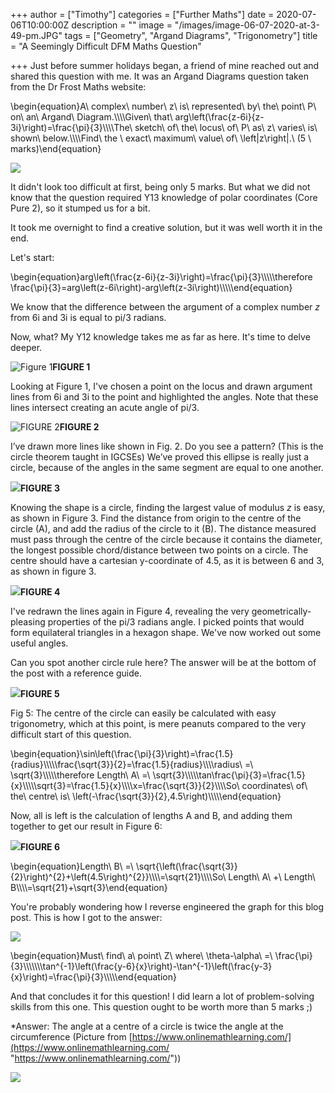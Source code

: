 +++
author = ["Timothy"]
categories = ["Further Maths"]
date = 2020-07-06T10:00:00Z
description = ""
image = "/images/image-06-07-2020-at-3-49-pm.JPG"
tags = ["Geometry", "Argand Diagrams", "Trigonometry"]
title = "A Seemingly Difficult DFM Maths Question"

+++
Just before summer holidays began, a friend of mine reached out and shared this question with me. It was an Argand Diagrams question taken from the Dr Frost Maths website:

\\begin{equation}A\\ complex\\ number\\ z\\ is\\ represented\\ by\\ the\\ point\\ P\\ on\\ an\\ Argand\\ Diagram.\\\\\\\\Given\\ that\\ arg\\left(\\frac{z-6i}{z-3i}\\right)=\\frac{\\pi}{3}\\\\\\\\The\\ sketch\\ of\\ the\\ locus\\ of\\ P\\ as\\ z\\ varies\\ is\\ shown\\ below.\\\\\\\\Find\\ the \\ exact\\ maximum\\ value\\ of\\ \\left|z\\right|.\\ (5 \\ marks)\\end{equation}

![](/images/image-06-07-2020-at-3-49-pm.JPG)



It didn't look too difficult at first, being only 5 marks. But what we did not know that the question required Y13 knowledge of polar coordinates (Core Pure 2), so it stumped us for a bit.

It took me overnight to find a creative solution, but it was well worth it in the end.

Let's start:

\\begin{equation}arg\\left(\\frac{z-6i}{z-3i}\\right)=\\frac{\\pi}{3}\\\\\\\\\\therefore \\frac{\\pi}{3}=arg\\left(z-6i\\right)-arg\\left(z-3i\\right)\\\\\\\\\\end{equation}

We know that the difference between the argument of a complex number _z_ from 6i and 3i is equal to pi/3 radians.

Now, what? My Y12 knowledge takes me as far as here. It's time to delve deeper.

![](/images/img_0447.jpg "Figure 1")**FIGURE 1**

Looking at Figure 1, I've chosen a point on the locus and drawn argument lines from 6i and 3i to the point and highlighted the angles. Note that these lines intersect creating an acute angle of pi/3.

![](/images/img_0448.jpg "FIGURE 2")**FIGURE 2**

I’ve drawn more lines like shown in Fig. 2. Do you see a pattern? (This is the circle theorem taught in IGCSEs) We’ve proved this ellipse is really just a circle, because of the angles in the same segment are equal to one another.

![](/images/img_0449.jpg)**FIGURE 3**

Knowing the shape is a circle, finding the largest value of modulus _z_ is easy, as shown in Figure 3. Find the distance from origin to the centre of the circle (A), and add the radius of the circle to it (B). The distance measured must pass through the centre of the circle because it contains the diameter, the longest possible chord/distance between two points on a circle. The centre should have a cartesian y-coordinate of 4.5, as it is between 6 and 3, as shown in figure 3.

![](/images/img_0450.jpg)**FIGURE 4**

I've redrawn the lines again in Figure 4, revealing the very geometrically-pleasing properties of the pi/3 radians angle. I picked points that would form equilateral triangles in a hexagon shape. We've now worked out some useful angles.

Can you spot another circle rule here? The answer will be at the bottom of the post with a reference guide.

![](/images/img_0451.jpg)**FIGURE 5**

Fig 5: The centre of the circle can easily be calculated with easy trigonometry, which at this point, is mere peanuts compared to the very difficult start of this question.

\\begin{equation}\\sin\\left(\\frac{\\pi}{3}\\right)=\\frac{1.5}{radius}\\\\\\\\\\frac{\\sqrt{3}}{2}=\\frac{1.5}{radius}\\\\\\\\radius\\ =\\ \\sqrt{3}\\\\\\\\\\therefore Length\\ A\\ =\\ \\sqrt{3}\\\\\\\\\\tan\\frac{\\pi}{3}=\\frac{1.5}{x}\\\\\\\\\\sqrt{3}=\\frac{1.5}{x}\\\\\\\\x=\\frac{\\sqrt{3}}{2}\\\\\\\\So\\ coordinates\\ of\\ the\\ centre\\ is\\ \\left(-\\frac{\\sqrt{3}}{2},4.5\\right)\\\\\\\\\\end{equation}

Now, all is left is the calculation of lengths A and B, and adding them together to get our result in Figure 6:

![](/images/img_0452.jpg)**FIGURE 6**

\\begin{equation}Length\\ B\\ =\\ \\sqrt{\\left(\\frac{\\sqrt{3}}{2}\\right)^{2}+\\left(4.5\\right)^{2}}\\\\\\\\=\\sqrt{21}\\\\\\\\So\\ Length\\ A\\ +\\ Length\\ B\\\\\\\\=\\sqrt{21}+\\sqrt{3}\\end{equation}

You're probably wondering how I reverse engineered the graph for this blog post. This is how I got to the answer:

![](/images/img_0456.jpg)

\\begin{equation}Must\\ find\\ a\\ point\\ Z\\ where\\ \\theta-\\alpha\\ =\\ \\frac{\\pi}{3}\\\\\\\\\\\\\\tan^{-1}\\left(\\frac{y-6}{x}\\right)-\\tan^{-1}\\left(\\frac{y-3}{x}\\right)=\\frac{\\pi}{3}\\\\\\\\\\end{equation}

And that concludes it for this question! I did learn a lot of problem-solving skills from this one. This question ought to be worth more than 5 marks ;)

\*Answer:  The angle at a centre of a circle is twice the angle at the circumference (Picture from [https://www.onlinemathlearning.com/](https://www.onlinemathlearning.com/ "https://www.onlinemathlearning.com/"))

![](https://www.onlinemathlearning.com/image-files/circle-theorem.png)